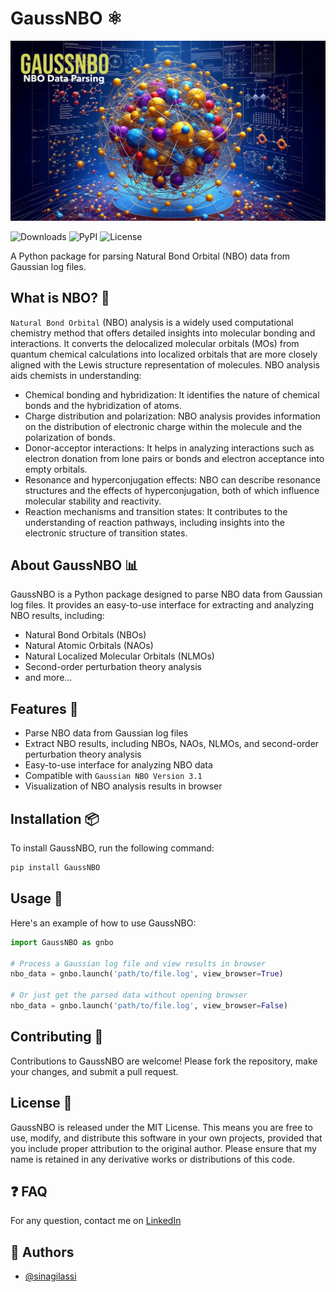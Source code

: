 # GaussNBO ⚛️

![GaussNBO](./statics/header.png)

![Downloads](https://img.shields.io/pypi/dm/GaussNBO) ![PyPI](https://img.shields.io/pypi/v/GaussNBO) ![License](https://img.shields.io/pypi/l/GaussNBO)

A Python package for parsing Natural Bond Orbital (NBO) data from Gaussian log files.

## What is NBO? 🤔

`Natural Bond Orbital` (NBO) analysis is a widely used computational chemistry method that offers detailed insights into molecular bonding and interactions. It converts the delocalized molecular orbitals (MOs) from quantum chemical calculations into localized orbitals that are more closely aligned with the Lewis structure representation of molecules. NBO analysis aids chemists in understanding:

- Chemical bonding and hybridization: It identifies the nature of chemical bonds and the hybridization of atoms.
- Charge distribution and polarization: NBO analysis provides information on the distribution of electronic charge within the molecule and the polarization of bonds.
- Donor-acceptor interactions: It helps in analyzing interactions such as electron donation from lone pairs or bonds and electron acceptance into empty orbitals.
- Resonance and hyperconjugation effects: NBO can describe resonance structures and the effects of hyperconjugation, both of which influence molecular stability and reactivity.
- Reaction mechanisms and transition states: It contributes to the understanding of reaction pathways, including insights into the electronic structure of transition states.

## About GaussNBO 📊

GaussNBO is a Python package designed to parse NBO data from Gaussian log files. It provides an easy-to-use interface for extracting and analyzing NBO results, including:

- Natural Bond Orbitals (NBOs)
- Natural Atomic Orbitals (NAOs)
- Natural Localized Molecular Orbitals (NLMOs)
- Second-order perturbation theory analysis
- and more...

## Features 🎉

- Parse NBO data from Gaussian log files
- Extract NBO results, including NBOs, NAOs, NLMOs, and second-order perturbation theory analysis
- Easy-to-use interface for analyzing NBO data
- Compatible with `Gaussian NBO Version 3.1`
- Visualization of NBO analysis results in browser

## Installation 📦

To install GaussNBO, run the following command:

```bash
pip install GaussNBO
```

## Usage 📝

Here's an example of how to use GaussNBO:

```python
import GaussNBO as gnbo

# Process a Gaussian log file and view results in browser
nbo_data = gnbo.launch('path/to/file.log', view_browser=True)

# Or just get the parsed data without opening browser
nbo_data = gnbo.launch('path/to/file.log', view_browser=False)
```

## Contributing 🤝

Contributions to GaussNBO are welcome! Please fork the repository, make your changes, and submit a pull request.


## License 📜

GaussNBO is released under the MIT License. This means you are free to use, modify, and distribute this software in your own projects, provided that you include proper attribution to the original author. Please ensure that my name is retained in any derivative works or distributions of this code.

## ❓ FAQ

For any question, contact me on [LinkedIn](https://www.linkedin.com/in/sina-gilassi/)

## 👥 Authors

- [@sinagilassi](https://www.github.com/sinagilassi)